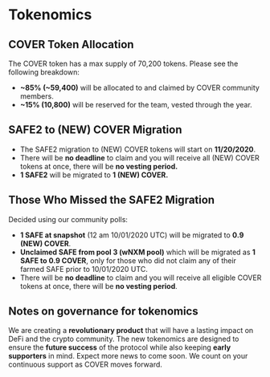 # Tokenomics

## COVER Token Allocation <a id="a7cc"></a>

The COVER token has a max supply of 70,200 tokens. Please see the following breakdown:

* **~85% \(~59,400\)** will be allocated to and claimed by COVER community members.
* **~15% \(10,800\)** will be reserved for the team, vested through the year.

## SAFE2 to \(NEW\) COVER Migration <a id="8e70"></a>

* The SAFE2 migration to \(NEW\) COVER tokens will start on **11/20/2020**.
* There will be **no deadline** to claim and you will receive all \(NEW\) COVER tokens at once, there will be **no vesting period.**
* **1 SAFE2** will be migrated to **1 \(NEW\) COVER.**

## Those Who Missed the SAFE2 Migration <a id="b8d6"></a>

Decided using our community polls:

* **1 SAFE at snapshot** \(12 am 10/01/2020 UTC\) will be migrated to **0.9 \(NEW\) COVER**.
* **Unclaimed SAFE from pool 3 \(wNXM pool\)** which will be migrated as **1 SAFE to 0.9 COVER**, only for those who did not claim any of their farmed SAFE prior to 10/01/2020 UTC.
* There will be **no deadline** to claim and you will receive all eligible COVER tokens at once, there will be **no vesting period**.

## Notes on governance for tokenomics <a id="8702"></a>

We are creating a **revolutionary product** that will have a lasting impact on DeFi and the crypto community. The new tokenomics are designed to ensure the **future success** of the protocol while also keeping **early supporters** in mind. Expect more news to come soon. We count on your continuous support as COVER moves forward.

